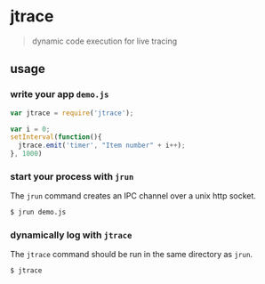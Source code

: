# jtrace

> dynamic code execution for live tracing

## usage

### write your app `demo.js`

```javascript
var jtrace = require('jtrace');

var i = 0;
setInterval(function(){
  jtrace.emit('timer', "Item number" + i++);
}, 1000)
```

### start your process with `jrun`

The `jrun` command creates an IPC channel over a unix http socket.

```bash
$ jrun demo.js
```

### dynamically log with `jtrace`

The `jtrace` command should be run in the same directory as `jrun`.

```bash
$ jtrace
```
